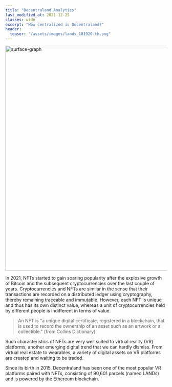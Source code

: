 ```yaml
---
title: "Decentraland Analytics"
last_modified_at: 2021-12-25
classes: wide
excerpt: "How centralized is Decentraland?"
header:
  teaser: "/assets/images/lands_181920-th.png"
---
```

<img src="/assets/images/lands_181920.png" alt="surface-graph" width="700"/>

In 2021, NFTs started to gain soaring popularity after the explosive growth of Bitcoin and the subsequent cryptocurrencies over the last couple of years. Cryptocurrencies and NFTs are similar in the sense that their transactions are recorded on a distributed ledger using cryptography, thereby remaining traceable and immutable. However, each NFT is unique and thus has its own distinct value, whereas a unit of cryptocurrencies held by different people is indifferent in terms of value.

> An NFT is "a unique digital certificate, registered in a blockchain, that is used to record the ownership of an asset such as an artwork or a collectible." (from Collins Dictionary)

Such characteristics of NFTs are very well suited to virtual reality (VR) platforms, another emerging digital trend that we can hardly dismiss. From virtual real estate to wearables, a variety of digital assets on VR platforms are created and waiting to be traded.

Since its birth in 2015, Decentraland has been one of the most popular VR platforms paired with NFTs, consisting of 90,601 parcels (named LANDs) and is powered by the Ethereum blockchain.